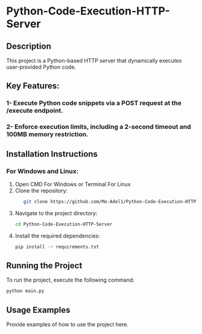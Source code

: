 # Python-Code-Execution-HTTP-Server

## Description

This project is a Python-based HTTP server that dynamically executes user-provided Python code.

## Key Features:

### 1- Execute Python code snippets via a POST request at the /execute endpoint.

### 2- Enforce execution limits, including a 2-second timeout and 100MB memory restriction.

## Installation Instructions

### For Windows and Linux:

1. Open CMD For Windows or Terminal For Linux
2. Clone the repository:
   ```bash
      git clone https://github.com/Mo-Adel1/Python-Code-Execution-HTTP-Server.git
   ```
3. Navigate to the project directory:
   ```bash
   cd Python-Code-Execution-HTTP-Server
   ```
4. Install the required dependencies:
   ```bash
   pip install -r requirements.txt
   ```
## Running the Project

To run the project, execute the following command:

```bash
python main.py
```

## Usage Examples

Provide examples of how to use the project here.

